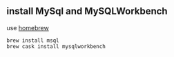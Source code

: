 
## install MySql and MySQLWorkbench  
use [homebrew](http://brew.sh)
	
	brew install msql 
	brew cask install mysqlworkbench
